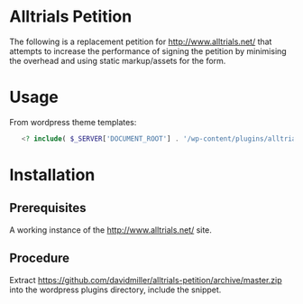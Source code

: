 
Alltrials Petition
==================

The following is a replacement petition for http://www.alltrials.net/ that attempts
to increase the performance of signing the petition by minimising the overhead and
using static markup/assets for the form.

Usage
=====

From wordpress theme templates:

```php
   <? include( $_SERVER['DOCUMENT_ROOT'] . '/wp-content/plugins/alltrials-petition/petition-form.html' ) ?>
```

Installation
============

Prerequisites
-------------

A working instance of the http://www.alltrials.net/ site.

Procedure
---------

Extract https://github.com/davidmiller/alltrials-petition/archive/master.zip into the wordpress
plugins directory, include the snippet.
